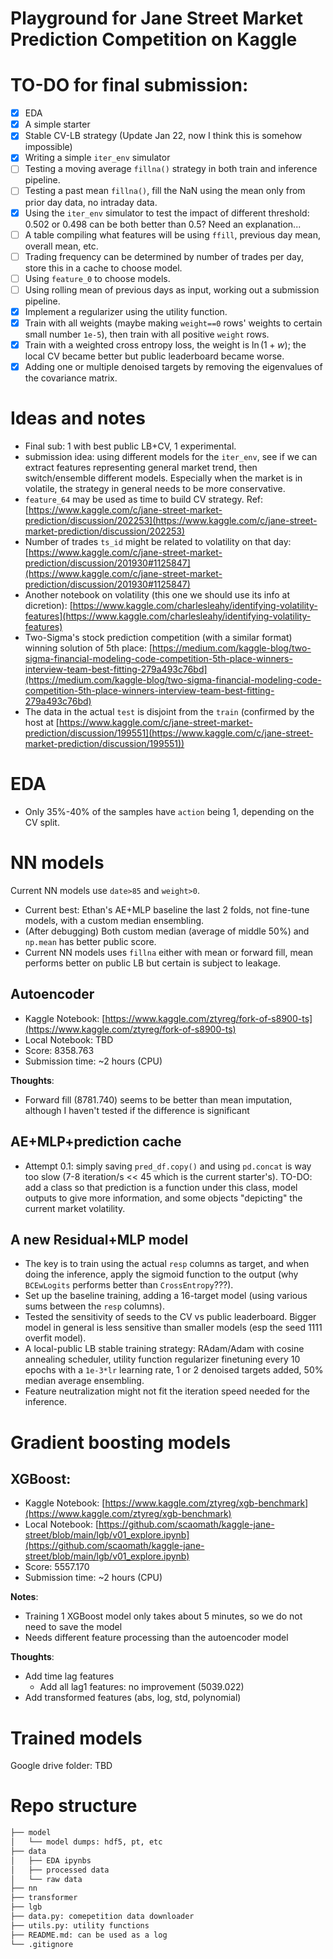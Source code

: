 # Playground for Jane Street Market Prediction Competition on Kaggle

# TO-DO for final submission:
- [x] EDA
- [x] A simple starter
- [x] Stable CV-LB strategy (Update Jan 22, now I think this is somehow impossible)
- [x] Writing a simple `iter_env` simulator
- [ ] Testing a moving average `fillna()` strategy in both train and inference pipeline.
- [ ] Testing a past mean `fillna()`, fill the NaN using the mean only from prior day data, no intraday data.
- [x] Using the `iter_env` simulator to test the impact of different threshold: 0.502 or 0.498 can be both better than 0.5? Need an explanation...
- [ ] A table compiling what features will be using `ffill`, previous day mean, overall mean, etc.
- [ ] Trading frequency can be determined by number of trades per day, store this in a cache to choose model.
- [ ] Using `feature_0` to choose models.
- [ ] Using rolling mean of previous days as input, working out a submission pipeline.
- [x] Implement a regularizer using the utility function.
- [x] Train with all weights (maybe making `weight==0` rows' weights to certain small number `1e-5`), then train with all positive `weight` rows.
- [x] Train with a weighted cross entropy loss, the weight is $\ln(1+w)$; the local CV became better but public leaderboard became worse. 
- [x] Adding one or multiple denoised targets by removing the eigenvalues of the covariance matrix.

# Ideas and notes
- Final sub: 1 with best public LB+CV, 1 experimental.
- submission idea: using different models for the `iter_env`, see if we can extract features representing general market trend, then switch/ensemble different models. Especially when the market is in volatile, the strategy in general needs to be more conservative.
-  `feature_64` may be used as time to build CV strategy. Ref: [https://www.kaggle.com/c/jane-street-market-prediction/discussion/202253](https://www.kaggle.com/c/jane-street-market-prediction/discussion/202253)
- Number of trades `ts_id` might be related to volatility on that day: [https://www.kaggle.com/c/jane-street-market-prediction/discussion/201930#1125847](https://www.kaggle.com/c/jane-street-market-prediction/discussion/201930#1125847)
- Another notebook on volatility (this one we should use its info at dicretion): [https://www.kaggle.com/charlesleahy/identifying-volatility-features](https://www.kaggle.com/charlesleahy/identifying-volatility-features)
- Two-Sigma's stock prediction competition (with a similar format) winning solution of 5th place: [https://medium.com/kaggle-blog/two-sigma-financial-modeling-code-competition-5th-place-winners-interview-team-best-fitting-279a493c76bd](https://medium.com/kaggle-blog/two-sigma-financial-modeling-code-competition-5th-place-winners-interview-team-best-fitting-279a493c76bd)
- The data in the actual `test` is disjoint from the `train` (confirmed by the host at [https://www.kaggle.com/c/jane-street-market-prediction/discussion/199551](https://www.kaggle.com/c/jane-street-market-prediction/discussion/199551))



# EDA
- Only 35%-40% of the samples have `action` being 1, depending on the CV split.

# NN models
Current NN models use `date>85` and `weight>0`.
- Current best: Ethan's AE+MLP baseline the last 2 folds, not fine-tune models, with a custom median ensembling.
- (After debugging) Both custom median (average of middle 50%) and `np.mean` has better public score.
- Current NN models uses `fillna` either with mean or forward fill, mean performs better on public LB but certain is subject to leakage. 

## Autoencoder
- Kaggle Notebook: [https://www.kaggle.com/ztyreg/fork-of-s8900-ts](https://www.kaggle.com/ztyreg/fork-of-s8900-ts)
- Local Notebook: TBD
- Score: 8358.763
- Submission time: ~2 hours (CPU)

**Thoughts**:
- Forward fill (8781.740) seems to be better than mean imputation, although I haven't tested if the difference is significant

## AE+MLP+prediction cache
- Attempt 0.1: simply saving `pred_df.copy()` and using `pd.concat` is way too slow (7-8 iteration/s << 45 which is the current starter's). TO-DO: add a class so that prediction is a function under this class, model outputs to give more information, and some objects "depicting" the current market volatility. 

## A new Residual+MLP model
- The key is to train using the actual `resp` columns as target, and when doing the inference, apply the sigmoid function to the output (why `BCEwLogits` performs better than `CrossEntropy`???).
- Set up the baseline training, adding a 16-target model (using various sums between the `resp` columns).
- Tested the sensitivity of seeds to the CV vs public leaderboard. Bigger model in general is less sensitive than smaller models (esp the seed 1111 overfit model).
- A local-public LB stable training strategy: RAdam/Adam with cosine annealing scheduler, utility function regularizer finetuning every 10 epochs with a `1e-3*lr` learning rate, 1 or 2 denoised targets added, 50% median average ensembling. 
- Feature neutralization might not fit the iteration speed needed for the inference.

# Gradient boosting models
## XGBoost:
- Kaggle Notebook: [https://www.kaggle.com/ztyreg/xgb-benchmark](https://www.kaggle.com/ztyreg/xgb-benchmark)
- Local Notebook: [https://github.com/scaomath/kaggle-jane-street/blob/main/lgb/v01_explore.ipynb](https://github.com/scaomath/kaggle-jane-street/blob/main/lgb/v01_explore.ipynb)
- Score: 5557.170
- Submission time: ~2 hours (CPU)

**Notes**:
- Training 1 XGBoost model only takes about 5 minutes, so we do not need to save the model
- Needs different feature processing than the autoencoder model

**Thoughts**:
- Add time lag features
  - Add all lag1 features: no improvement (5039.022)
- Add transformed features (abs, log, std, polynomial)

# Trained models
Google drive folder: TBD

# Repo structure

```bash
├── model
│   └── model dumps: hdf5, pt, etc
├── data
│   ├── EDA ipynbs
│   ├── processed data
│   └── raw data
├── nn
├── transformer
├── lgb
├── data.py: comepetition data downloader
├── utils.py: utility functions
├── README.md: can be used as a log
└── .gitignore
```
